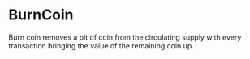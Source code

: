# BurnCoin
Burn coin removes a bit of coin from the circulating supply with every transaction bringing the value of the remaining coin up. 
